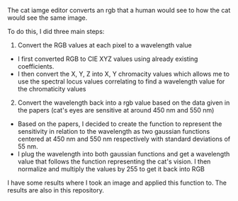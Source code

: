 The cat iamge editor converts an rgb that a human would see to how the cat would see the same image.

To do this, I did three main steps:
1. Convert the RGB values at each pixel to a wavelength value
  - I first converted RGB to CIE XYZ values using already existing coefficients.
  - I then convert the X, Y, Z into X, Y chromacity values which allows me to use the spectral locus values correlating to find a wavelength value for the chromaticity values
2. Convert the wavelength back into a rgb value based on the data given in the papers (cat's eyes are sensitive at around 450 nm and 550 nm)
  - Based on the papers, I decided to create the function to represent the sensitivity in relation to the wavelength as two gaussian functions centered at 450 nm and 550 nm respectively with standard deviations of 55 nm.
  - I plug the wavelength into both gaussian functions and get a wavelength value that follows the function representing the cat's vision. I then normalize and multiply the values by 255 to get it back into RGB

I have some results where I took an image and applied this function to. The results are also in this repository.
